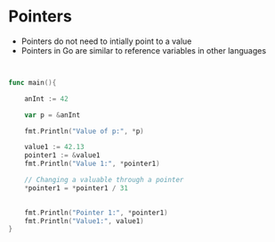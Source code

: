# Pointers

- Pointers do not need to intially point to a value 
- Pointers in Go are similar to reference variables in other languages


```go


func main(){

	anInt := 42

	var p = &anInt

	fmt.Println("Value of p:", *p)

	value1 := 42.13
	pointer1 := &value1
	fmt.Println("Value 1:", *pointer1)

	// Changing a valuable through a pointer
	*pointer1 = *pointer1 / 31

	
	fmt.Println("Pointer 1:", *pointer1)
	fmt.Println("Value1:", value1)
}

```

